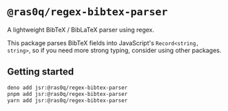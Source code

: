 # `@ras0q/regex-bibtex-parser`

A lightweight BibTeX / BibLaTeX parser using regex.

This package parses BibTeX fields into JavaScript's `Record<string, string>`, so if you need more strong typing, consider using other packages.

## Getting started

```bash
deno add jsr:@ras0q/regex-bibtex-parser
pnpm add jsr:@ras0q/regex-bibtex-parser
yarn add jsr:@ras0q/regex-bibtex-parser
```
